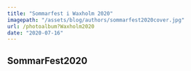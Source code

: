 ```yaml
---
title: "Sommarfest i Waxholm 2020"
imagepath: "/assets/blog/authors/sommarfest2020cover.jpg"
url: /photoalbum?Waxholm2020
date: "2020-07-16"
---
```


## SommarFest2020
